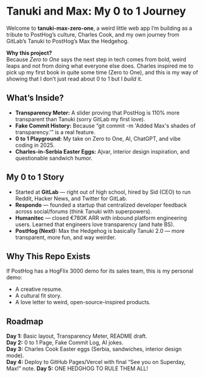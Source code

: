 # Tanuki and Max: My 0 to 1 Journey

Welcome to **tanuki-max-zero-one**, a weird little web app I’m building as a tribute to PostHog’s culture, Charles Cook, and my own journey from GitLab’s Tanuki to PostHog’s Max the Hedgehog.  

**Why this project?**  
Because *Zero to One* says the next step in tech comes from bold, weird leaps and not from doing what everyone else does. Charles inspired me to pick up my first book in quite some time (Zero to One), and this is my way of showing that I don’t just read about 0 to 1 but I *build* it.  


## What’s Inside?
- **Transparency Meter:** A slider proving that PostHog is 110% more transparent than Tanuki (sorry GitLab my first love).
- **Fake Commit History:** Because “git commit -m 'Added Max's shades of transparency.'” is a real feature.
- **0 to 1 Playground:** My take on Zero to One, AI, ChatGPT, and vibe coding in 2025.
- **Charles-in-Serbia Easter Eggs:** Ajvar, interior design inspiration, and questionable sandwich humor.

## My 0 to 1 Story
- Started at **GitLab** — right out of high school, hired by Sid (CEO) to run Reddit, Hacker News, and Twitter for GitLab.  
- **Respondo** — founded a startup that centralized developer feedback across social/forums (think Tanuki with superpowers).  
- **Humanitec** — closed €780K ARR with inbound platform engineering users. Learned that engineers love transparency (and hate BS).  
- **PostHog (Next):** Max the Hedgehog is basically Tanuki 2.0 — more transparent, more fun, and way weirder. 

## Why This Repo Exists
If PostHog has a HogFlix 3000 demo for its sales team, this is my personal demo:  
- A creative resume.  
- A cultural fit story.  
- A love letter to weird, open-source-inspired products.

## Roadmap
**Day 1:** Basic layout, Transparency Meter, README draft.  
**Day 2:** 0 to 1 Page, Fake Commit Log, AI jokes.  
**Day 3:** Charles Cook Easter eggs (Serbia, sandwiches, interior design mode).  
**Day 4:** Deploy to GitHub Pages/Vercel with final “See you on Superday, Max!” note.
**Day 5:** ONE HEDGHOG TO RULE THEM ALL!

